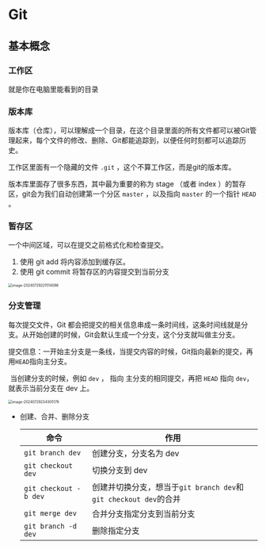 # Git

## 基本概念

### 工作区

就是你在电脑里能看到的目录

### 版本库

版本库（仓库），可以理解成一个目录，在这个目录里面的所有文件都可以被Git管理起来，每个文件的修改、删除、Git都能追踪到，以便任何时刻都可以追踪历史。

工作区里面有一个隐藏的文件 `.git` ，这个不算工作区，而是git的版本库。

版本库里面存了很多东西，其中最为重要的称为 stage （或者 index ）的暂存区，git会为我们自动创建第一个分区 `master` ，以及指向 `master` 的一个指针 `HEAD` 。

### 暂存区

一个中间区域，可以在提交之前格式化和检查提交。

1. 使用 git add 将内容添加到缓存区。
2. 使用 git commit 将暂存区的内容提交到当前分支

<img src="/Users/rendenghui/Library/Application Support/typora-user-images/image-20240729221514086.png" alt="image-20240729221514086" style="zoom:50%;" />



### 分支管理

每次提交文件，Git 都会把提交的相关信息串成一条时间线，这条时间线就是分支。从开始创建的时候，Git会默认生成一个分支，这个分支就叫做主分支。

​	提交信息：一开始主分支是一条线，当提交内容的时候，Git指向最新的提交，再用`HEAD`指向主分支。

​	当创建分支的时候，例如 `dev` ， 指向 主分支的相同提交，再把 `HEAD` 指向 `dev`，就表示当前分支在 dev 上。

<img src="/Users/rendenghui/Library/Application Support/typora-user-images/image-20240729234305178.png" alt="image-20240729234305178" style="zoom:50%;" />

- 创建、合并、删除分支

  | 命令                  | 作用                                                         |
  | --------------------- | ------------------------------------------------------------ |
  | `git branch dev`      | 创建分支，分支名为 dev                                       |
  | `git checkout dev`    | 切换分支到 dev                                               |
  | `git checkout -b dev` | 创建并切换分支，想当于`git branch dev`和`git checkout dev`的合并 |
  | `git merge dev`       | 合并分支指定分支到当前分支                                   |
  | `git branch -d dev`   | 删除指定分支                                                 |